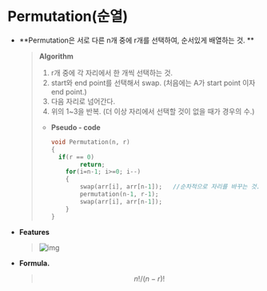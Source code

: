 # Permutation(순열)

- **Permutation은 서로 다른 n개 중에 r개를 선택하여, 순서있게 배열하는 것. **

  > **Algorithm**
  >
  > 1. r개 중에 각 자리에서 한 개씩 선택하는 것.
  > 2. start와 end point를 선택해서 swap. (처음에는 A가 start point 이자 end point.)
  > 3. 다음 자리로 넘어간다.
  > 4. 위의 1~3을 반복. (더 이상 자리에서 선택할 것이 없을 때가 경우의 수.)
  >
  > - **Pseudo - code**
  >
  >   ```c++
  >   void Permutation(n, r)
  >   {
  >    	if(r == 0)
  >           return;
  >       for(i=n-1; i>=0; i--)
  >       {
  >           swap(arr[i], arr[n-1]);	//순차적으로 자리를 바꾸는 것.
  >           permutation(n-1, r-1);
  >           swap(arr[i], arr[n-1]);
  >       }
  >   }
  >   ```

* **Features**

  > ![img](https://t1.daumcdn.net/cfile/tistory/215AFC35562B178E37)

- **Formula.**

  > $$
  > n! / (n-r)!
  > $$
  >
